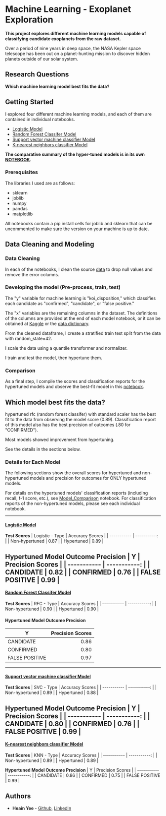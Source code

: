 # Machine Learning - Exoplanet Exploration
<b> This project explores different machine learning models capable of classifying candidate exoplanets from the raw dataset. </b>

Over a period of nine years in deep space, the NASA Kepler space telescope has been out on a planet-hunting mission to discover hidden planets outside of our solar system. 

## Research Questions
**Which machine learning model best fits the data?**

## Getting Started

I explored four different machine learning models, and each of them are contained in individual notebooks. 
* [Logistic Model](logistic_model.ipynb)
* [Random Forest Classifer Model](Forests_Model.ipynb)
* [Support vector machine classifier Model](SVC_model.ipynb)
* [K-nearest neighbors classifier Model](KNN_Model.ipynb)

**The comparative summary of the hyper-tuned models is in its own [NOTEBOOK](Model_Comparison.ipynb).**

### Prerequisites

The libraries I used are as follows:
* sklearn
* joblib
* numpy
* pandas
* matplotlib

All notebooks contain a pip install cells for joblib and sklearn that can be uncommented to make sure the version on your machine is up to date.

## Data Cleaning and Modeling
### Data Cleaning
In each of the notebooks, I clean the source [data](data) to drop null values and remove the error columns. 

### Developing the model (Pre-process, train, test)
The "y" variable for machine learning is "koi_disposition," which classifies each candidate as "confirmed", "candidate", or "false positive."  

The "x" variables are the remaining columns in the dataset. The definitions of the columns are provided at the end of each model notebook, or it can be obtained at [Kaggle](https://www.kaggle.com/nasa/kepler-exoplanet-search-results) or the [data dictionary](https://exoplanetarchive.ipac.caltech.edu/docs/API_kepcandidate_columns.html).

From the cleaned dataframe, I create a stratified train test split from the data with random_state=42.

I scale the data using a quantile transformer and normalizer. 

I train and test the model, then hypertune them.

### Comparison
As a final step, I compile the scores and classification reports for the hypertuned models and observe the best-fit model in this [notebook](Model_Comparison.ipynb). 

## Which model best fits the data?
hypertuned rfc (random forest classifer) with standard scaler has the best fit to the data from observing the model score (0.89). Classification report of this model also has the best precision of outcomes (.80 for "CONFIRMED").

Most models showed improvement from hypertuning. 

See the details in the sections below.

### Details for Each Model
The following sections show the overall scores for hypertuned and non-hypertuned models and precision for outcomes for ONLY hypertuned models. 

For details on the hypertuned models' classification reports (including recall, f-1 score, etc.), see [Model_Comparison](Model_Comparison.ipynb) notebook. 
For classification reports of the non-hypertuned models, please see each individual notebook.

---

#### [Logistic Model](logistic_model.ipynb)
**Test Scores**
| Logistic - Type | Accuracy Scores |
| ----------- | -----------: |
| Non-hypertuned | 0.87 |
| Hypertuned | 0.89 |

**Hypertuned Model Outcome Precision**
| Y | Precision Scores |
| ----------- | -----------: |
| CANDIDATE | 0.82 | 
| CONFIRMED | 0.76 | 
| FALSE POSITIVE | 0.99 | 
---

#### [Random Forest Classifer Model](Forests_Model.ipynb)
**Test Scores**
| RFC - Type | Accuracy Scores | 
| ----------- | -----------: |
| Non-hypertuned | 0.90 |
| Hypertuned | 0.90 | 

#### Hypertuned Model Outcome Precision
| Y | Precision Scores |
| ----------- | -----------: |
| CANDIDATE | 0.86 | 
| CONFIRMED | 0.80 | 
| FALSE POSITIVE | 0.97 | 
---

#### [Support vector machine classifier Model](SVC_model.ipynb)
**Test Scores**
| SVC - Type | Accuracy Scores | 
| ----------- | -----------: |
| Non-hypertuned | 0.89 | 
| Hypertuned | 0.88 | 

**Hypertuned Model Outcome Precision**
| Y | Precision Scores | 
| ----------- | -----------: |
| CANDIDATE | 0.80 |
| CONFIRMED | 0.76 | 
| FALSE POSITIVE | 0.99 | 
---

#### [K-nearest neighbors classifier Model](KNN_Model.ipynb)
**Test Scores**
| KNN - Type | Accuracy Scores | 
| ----------- | -----------: |
| Non-hypertuned | 0.89 | 
| Hypertuned | 0.89 | 

**Hypertuned Model Outcome Precision**
| Y | Precision Scores | 
| ----------- | -----------: |
| CANDIDATE | 0.86 | 
| CONFIRMED | 0.75 |
| FALSE POSITIVE | 0.99 | 


## Authors

* **Heain Yee** - [Github](https://github.com/hanesy), [LinkedIn](https://www.linkedin.com/in/heain-yee-82105818/)